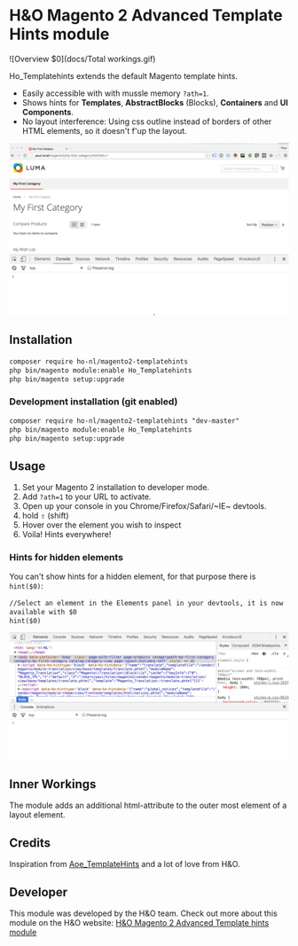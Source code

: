 # H&O Magento 2 Advanced Template Hints module



![Overview $0](docs/Total workings.gif)


Ho_Templatehints extends the default Magento template hints.

- Easily accessible with with mussle memory `?ath=1`.
- Shows hints for **Templates**, **AbstractBlocks** (Blocks), **Containers** and **UI Components**.
- No layout interference: Using css outline instead of borders of other HTML elements, so it doesn't f'up the layout.

![Usage $0](docs/usage.gif)

## Installation

```
composer require ho-nl/magento2-templatehints
php bin/magento module:enable Ho_Templatehints
php bin/magento setup:upgrade
```

### Development installation (git enabled)

```
composer require ho-nl/magento2-templatehints "dev-master"
php bin/magento module:enable Ho_Templatehints
php bin/magento setup:upgrade
```

## Usage
1. Set your Magento 2 installation to developer mode.
2. Add `?ath=1` to your URL to activate.
3. Open up your console in you Chrome/Firefox/Safari/~IE~ devtools.
4. hold <kbd>⇧</kbd> (shift)
5. Hover over the element you wish to inspect
6. Voila! Hints everywhere!

### Hints for hidden elements
You can't show hints for a hidden element, for that purpose there is `hint($0)`:

```JS
//Select an element in the Elements panel in your devtools, it is now available with $0
hint($0)
```

![Console $0](docs/console.gif)


## Inner Workings
The module adds an additional html-attribute to the outer most element of a layout element.

## Credits
Inspiration from [Aoe_TemplateHints](https://github.com/AOEpeople/Aoe_TemplateHints) and a lot of love from H&O.

## Developer
This module was developed by the H&O team. Check out more about this module on the H&O website:
<a href="https://www.h-o.nl/blog/h-o-magento-2-advanced-template-hints-module">H&O Magento 2 Advanced Template hints module</a>

